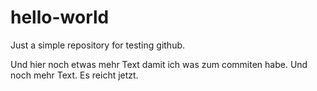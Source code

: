 # hello-world
Just a simple repository for testing github.

Und hier noch etwas mehr Text damit ich was zum commiten habe.
Und noch mehr Text. Es reicht jetzt.
